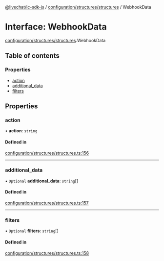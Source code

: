 [@livechat/lc-sdk-js](../README.md) / [configuration/structures/structures](../modules/configuration_structures_structures.md) / WebhookData

# Interface: WebhookData

[configuration/structures/structures](../modules/configuration_structures_structures.md).WebhookData

## Table of contents

### Properties

- [action](configuration_structures_structures.WebhookData.md#action)
- [additional\_data](configuration_structures_structures.WebhookData.md#additional_data)
- [filters](configuration_structures_structures.WebhookData.md#filters)

## Properties

### action

• **action**: `string`

#### Defined in

[configuration/structures/structures.ts:156](https://github.com/livechat/lc-sdk-js/blob/25e113d/src/configuration/structures/structures.ts#L156)

___

### additional\_data

• `Optional` **additional\_data**: `string`[]

#### Defined in

[configuration/structures/structures.ts:157](https://github.com/livechat/lc-sdk-js/blob/25e113d/src/configuration/structures/structures.ts#L157)

___

### filters

• `Optional` **filters**: `string`[]

#### Defined in

[configuration/structures/structures.ts:158](https://github.com/livechat/lc-sdk-js/blob/25e113d/src/configuration/structures/structures.ts#L158)
